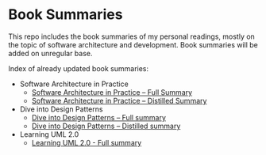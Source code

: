 # Book Summaries

This repo includes the book summaries of my personal readings, mostly on the topic of software architecture and development. Book summaries will be added on unregular base. 

Index of already updated book summaries:
- Software Architecture in Practice
    + [Software Architecture in Practice – Full Summary](</Software Architecture in Practice (4th Edition)/Software Architecture in Practice – full summary.md>)
    + [Software Architecture in Practice – Distilled Summary](</Software Architecture in Practice (4th Edition)/Software Architecture in Practice – distilled summary.md>)
- Dive into Design Patterns
    + [Dive into Design Patterns – Full summary](</Dive into Design Patterns/Dive into Design Patterns – full summary.md>)
    + [Dive into Design Patterns – Distilled summary](</Dive into Design Patterns/Dive into Design Patterns – distilled summary.md>)
- Learning UML 2.0
    + [Learning UML 2.0 - Full summary](/Learning%20UML%202.0/Learning%20UML%202.0%20–%20full%20summary.md)